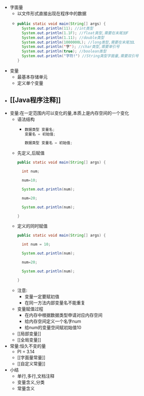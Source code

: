 - 字面量
	- 以文件形式直接出现在程序中的数据
	- ```java
	  public static void main(String[] args) {
	    System.out.println(11); //int类型
	    System.out.println(1.1F); //float类型,需要在末尾加F
	    System.out.println(1.11); //double类型
	    System.out.println(1000000L); //long类型,需要在末尾加L
	    System.out.println('字'); //char类型,需要单引号
	    System.out.println(true); //boolean类型
	    System.out.println("字符!") //String类型字面量,需要双引号
	  }
	  ```
- 变量
	- 最基本存储单元
	- 定义单个变量
- ## [[Java程序注释]]
- 变量:在一定范围内可以变化的量,本质上是内存空间的一个变化
	- 语法结构
		- ```java
		  数据类型 变量名;
		  变量名 = 初始值;
		  ```
		  ```java
		  数据类型 变量名 = 初始值;
		  ```
	- 先定义,后赋值
	  ```java
	  public static void main(String[] args) {
	  
	    int num;
	  
	    num=10;
	  
	    System.out.println(num);
	  
	    num=20;
	  
	    System.out.println(num);
	  
	  }
	  ```
	- 定义的同时赋值
	  ```java
	  public static void main(String[] args) {
	  
	    int num = 10;
	  
	    System.out.println(num);
	  
	    num=20;
	  
	    System.out.println(num);
	  
	  }
	  ```
	- 注意:
		- 变量一定要赋初值
		- 在同一方法内部变量名不能重复
	- 变量赋值过程
		- 在内存中根据数据类型申请对应内存空间
		- 给内存空间定义一个名字num
		- 给num的变量空间赋初始值10
	- [[局部变量]]
	- [[全局变量]]
- 常量:恒久不变的量
	- PI = 3.14
	- [[字面量常量]]
	- [[自定义常量]]
- 小结
	- 单行,多行,文档注释
	- 变量含义,分类
	- 常量含义